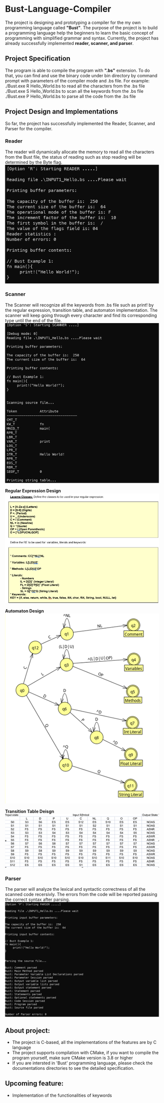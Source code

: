 # Bust-Language-Compiler
The project is designing and prototyping a compiler for the my own programming language called __"Bust"__.
The purpose of the project is to build a programming language help the beginners to learn the basic concept of programming with simplified grammar and syntax.
Currently, the project has already successfully implemented __reader, scanner, and parser__.

## Project Specification
The program is able to compile the program with  __".bs"__ extension. To do that, you can find and use the binary code under bin directory by command prompt with parameters of the compiler mode and .bs file.
For example:
./Bust.exe R Hello_World.bs to read all the characters from the .bs file
./Bust.exe S Hello_World.bs to scan all the keywords from the .bs file
./Bust.exe P Hello_World.bs to parse all the code from the .bs file

## Project Design and Implementations
So far, the project has successfully implemented the Reader, Scanner, and Parser for the compiler.

### Reader
The reader will dynamically allocate the memory to read all the characters from the Bust file, the status of reading such as stop reading will be determined by the Byte flag.
![image](https://github.com/Boyu422/Bust-Language-Compiler/blob/main/iamges/Reader.png)

### Scanner
The Scanner will recognize all the keywords from .bs file such as print! by the regular expression, transition table, and automaton implementation. The scanner will keep going through every character and find its corresponding type until the end of the file.
![image](https://github.com/Boyu422/Bust-Language-Compiler/blob/main/iamges/Scanner.png)

__Regular Expression Design__
![image](https://github.com/Boyu422/Bust-Language-Compiler/blob/main/iamges/Regular%20Expression.png)

__Automaton Design__
![image](https://github.com/Boyu422/Bust-Language-Compiler/blob/main/iamges/Automaton.png)

__Transition Table Deisgn__
![image](https://github.com/Boyu422/Bust-Language-Compiler/blob/main/iamges/Transition%20Table.png)

### Parser
The parser will analyze the lexical and syntactic correctness of all the scanned code recersivly. The errors from the code will be reported passing the correct syntax after parsing.
![parser](https://github.com/Boyu422/Bust-Language-Compiler/blob/main/iamges/Parser.png)

## About project:
 - The project is C-based, all the implementations of the features are by C language
 - The project supports compilation with CMake, if you want to compile the program yourself, make sure CMake version is 3.8 or higher
 - If you are intersted in 'Bust' programming language, please check the documentations directories to see the detailed specification.

## Upcoming feature:
 - Implementation of the functionalities of keywords

